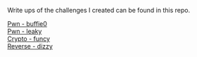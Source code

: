 Write ups of the challenges I created can be found in this repo.  

[Pwn - buffie0](https://github.com/w3th4nds/UNIWA_CTF/tree/master/UNIWA_CTF_2020/pwn/buffie0)  
[Pwn - leaky](https://github.com/w3th4nds/UNIWA_CTF/tree/master/UNIWA_CTF_2020/pwn/leaky)  
[Crypto - funcy](https://github.com/w3th4nds/UNIWA_CTF/tree/master/UNIWA_CTF_2020/crypto/funcy)  
[Reverse - dizzy](https://github.com/w3th4nds/UNIWA_CTF/tree/master/UNIWA_CTF_2020/reverse/dizzy) 
